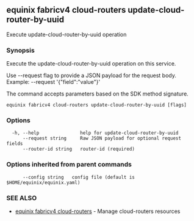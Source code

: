 ## equinix fabricv4 cloud-routers update-cloud-router-by-uuid

Execute update-cloud-router-by-uuid operation

### Synopsis

Execute the update-cloud-router-by-uuid operation on this service.

Use --request flag to provide a JSON payload for the request body.
Example: --request '{"field":"value"}'

The command accepts parameters based on the SDK method signature.

```
equinix fabricv4 cloud-routers update-cloud-router-by-uuid [flags]
```

### Options

```
  -h, --help               help for update-cloud-router-by-uuid
      --request string     Raw JSON payload for optional request fields
      --router-id string   router-id (required)
```

### Options inherited from parent commands

```
      --config string   config file (default is $HOME/equinix/equinix.yaml)
```

### SEE ALSO

* [equinix fabricv4 cloud-routers](equinix_fabricv4_cloud-routers.md)	 - Manage cloud-routers resources

